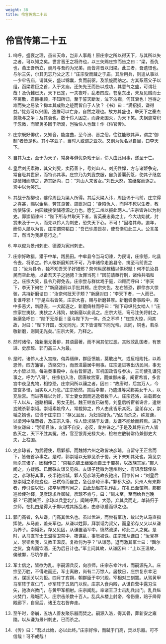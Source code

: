 ```yaml
---
weight: 38
title: 伶官传第二十五
---
```


# 伶官传第二十五

1. <span id="伶官传第二十五-1"></span>
呜呼，盛衰之理，虽曰天命，岂非人事哉！原庄宗之所以得天下，与其所以失之者，可以知之矣。世言晋王之将终也，以三矢赐庄宗而告之曰：“梁，吾仇也，燕王吾所立，契丹与吾约为兄弟，而皆背晋以归梁。此三者，吾遗恨也。与尔三矢，尔其无忘乃父之志！”庄宗受而藏之于庙。其后用兵，则遣从事以一少牢告庙，请其矢，盛以锦囊，负而前驱，及凯旋而纳之。方其系燕父子以组，函梁君臣之首，入于太庙，还矢先王而告以成功，其意气之盛，可谓壮哉！及仇雠已灭，天下已定，一夫夜呼，乱者四应，苍皇东出，未及见贼而士卒离散，君臣相顾，不知所归，至于誓天断发，泣下沾襟，何其衰也！岂得之难而失之易欤？抑本其成败之迹而皆自于人欤？《书》曰：“满招损，谦得益。”忧劳可以兴国，逸豫可以亡身，自然之理也。故方其盛也，举天下之豪杰莫能与之争；及其衰也，数十伶人困之，而身死国灭，为天下笑。夫祸患常积于忽微，而智勇多困于所溺，岂独伶人也哉！作《伶官传》。

2. <span id="伶官传第二十五-2"></span>
庄宗既好俳优，又知音，能度曲，至今汾、晋之俗，往往能歌其声，谓之“御制”者皆是也。其小字亚子，当时人或谓之亚次。又别为优名以自目，曰李天下。

3. <span id="伶官传第二十五-3"></span>
自其为王，至于为天子，常身与俳优杂戏于庭，伶人由此用事，遂至于亡。

4. <span id="伶官传第二十五-4"></span>
皇后刘氏素微，其父刘叟，卖药善卜，号刘山人。刘氏性悍，方与诸姬争宠，常自耻其世家，而特讳其事。庄宗乃为刘叟衣服，自负蓍囊药笈，使其子继岌提破帽而随之，造其卧内，曰：“刘山人来省女。”刘氏大怒，笞继岌而逐之。宫中以为笑乐。

5. <span id="伶官传第二十五-5"></span>
其战于胡柳也，嬖伶周匝为梁人所得。其后灭梁入汴，周匝谒于马前，庄宗得之喜甚，赐以金帛，劳其良苦。周匝对曰：“身陷仇人，而得不死以生者，教坊使陈俊、内园栽接使储德源之力也。愿乞二州以报此两人。”庄宗皆许以为刺史。郭崇韬谏曰：“陛下所与共取天下者，皆英豪忠勇之士。今大功始就，封赏未及于一人，而先以伶人为刺史，恐失天下心。不可！”因格其命。逾年，而伶人屡以为言，庄宗谓崇韬曰：“吾已许周匝矣，使吾惭见此三人。公言虽正，然当为我屈意行之。”

6. <span id="伶官传第二十五-6"></span>
卒以俊为景州刺史、德源为宪州刺史。

7. <span id="伶官传第二十五-7"></span>
庄宗好畋猎，猎于中牟，践民田。中牟县令当马切谏，为民请，庄宗怒，叱县令去，将杀之。伶人敬新磨知其不可，乃率诸伶走追县令，擒至马前责之曰：“汝为县令，独不知吾天子好猎邪？奈何纵民稼穑以供税赋！何不饥汝县民而空此地，以备吾天子之驰骋？汝罪当死！”因前请亟行刑，诸伶共唱和之。庄宗大笑，县令乃得免去。庄宗尝与群优戏于庭，四顾而呼曰：“李天下，李天下何在？”新磨遽前以手批其颊。庄宗失色，左右皆恐，群伶亦大惊骇，共持新磨诘曰：“汝奈何批天子颊？”新磨对曰：“李天下者，一人而已，复谁呼邪！”于是左右皆笑，庄宗大喜，赐与新磨甚厚。新磨尝奏事殿中，殿中多恶犬，新磨去，一犬起逐之，新磨倚柱而呼曰：“陛下毋纵兒女啮人！”庄宗家世夷狄，夷狄之人讳狗，故新磨以此讥之。庄宗大怒，弯弓注矢将射之，新磨急呼曰：“陛下无杀臣！臣与陛下为一体，杀之不祥！”庄宗大惊，问其故，对曰：“陛下开国，改元同光，天下皆谓陛下同光帝。且同，铜也，若杀敬新磨，则同无光矣。”庄宗大笑，乃释之。

8. <span id="伶官传第二十五-8"></span>
然时诸伶，独新磨尤善俳，其语最著，而不闻其佗过恶。其败政乱国者，有景进、史彦琼、郭门高三人为最。

9. <span id="伶官传第二十五-9"></span>
是时，诸伶人出入宫掖，侮弄缙绅，群臣愤嫉，莫敢出气，或反相附托，以希恩倖，四方籓镇，货赂交行，而景进最居中用事。庄宗遣进等出访民间，事无大小皆以闻。每进奏事殿中，左右皆屏退，军机国政皆与参决，三司使孔谦兄事之，呼为“八哥”。庄宗初入洛，居唐故宫室，而嫔御未备。阉宦希旨，多言宫中夜见鬼物，相惊恐，庄宗问所以禳之者，因曰：“故唐时，后宫万人，今空宫多怪，当实以人乃息。”庄宗欣然。其后幸鄴，乃遣进等采鄴美女千人，以充后宫。而进等缘以为奸，军士妻女因而逃逸者数千人。庄宗还洛，进载鄴女千人以从，道路相属，男女无别。魏王继岌已破蜀，刘皇后听宦者谗言，遣继岌贼杀郭崇韬。崇韬素嫉伶人，常裁抑之，伶人由此皆乐其死。皇弟存乂，崇韬之婿也，进谗于庄宗曰：“存乂且反，为妇翁报仇。”乃囚而杀之。硃友谦，以梁河中降晋者，及庄宗入洛，伶人皆求赂于友谦，友谦不能给而辞焉。进乃谗友谦曰：“崇韬且诛，友谦不自安，必反，宜并诛之。”于是及其将五六人皆族灭之，天下不胜其冤。进，官至银青光禄大夫、检校左散骑常侍兼御史大夫，上柱国。

10. <span id="伶官传第二十五-10"></span>
史彦琼者，为武德使，居鄴都，而魏博六州之政皆决彦琼，自留守王正言而下，皆俯首承事之。是时，郭崇韬以无罪见杀于蜀，天下未知其死也，第见京师杀其诸子，因相传曰：“崇韬杀魏王继岌而自王于蜀矣，以故族其家。”鄴人闻之，方疑惑。已而硃友谦又见杀。友谦子廷徽为澶州刺史，有诏彦琼使杀之，彦琼秘其事，夜半驰出城。鄴人见彦琼无故夜驰出，因惊传曰：“刘皇后怒崇韬之杀继岌也，已弑帝而自立，急召彦琼计事。”鄴都大恐。贝州人有来鄴者，传引语以归。戍卒皇甫晖闻之，由此劫赵在礼作乱。在礼已至馆陶，鄴都巡检使孙鐸，见彦琼求兵御贼，彦琼不肯与，曰：“贼未至，至而给兵岂晚邪？”已而贼至，彦琼以兵登北门，闻贼呼声，大恐，弃其兵而走，单骑归于京师。在礼由是得入于鄴以成其叛乱者，由彦琼启而纵之也。

11. <span id="伶官传第二十五-11"></span>
郭门高者，名从谦，门高其优名也。虽以优进，而尝有军功，故以为从马直指挥使。从马直，盖亲军也。从谦以姓郭，拜崇韬为叔父，而皇弟存乂又以从谦为养子。崇韬死，存乂见囚，从谦置酒军中，愤然流涕，称此二人之冤。是时，从马直军士王温宿卫禁中，夜谋乱，事觉被诛。庄宗戏从谦曰：“汝党存乂、崇韬负我，又教王温反。复欲何为乎？”从谦恐，退而激其军士曰：“罄尔之赀，食肉而饮酒，无为后日计也。”军士问其故，从谦因曰：“上以王温故，俟破鄴，尽坑尔曹。”

12. <span id="伶官传第二十五-12"></span>
军士信之，皆欲为乱。李嗣源兵反，向京师，庄宗东幸汴州，而嗣源先入。庄宗至万胜，不得进而还，军士离散，尚有二万馀人。居数日，庄宗复东幸汜水，谋扼关以为拒。四月丁亥朔，朝群臣于中兴殿，宰相对三刻罢。从驾黄甲马军阵于宣仁门、步军阵于五凤门以俟。庄宗入食内殿，从谦自营中露刃注矢，驰攻兴教门，与黄甲军相射。庄宗闻乱，率诸王卫士击乱兵出门。乱兵纵火焚门，缘城而入，庄宗击杀数十百人。乱兵从楼上射帝，帝伤重，踣于绛霄殿廊下，自皇后、诸王左右皆奔走。

13. <span id="伶官传第二十五-13"></span>
至午时，帝崩，五坊人善友聚乐器而焚之。嗣源入洛，得其骨，葬新安之雍陵。以从谦为景州刺史，已而杀之。

14. <span id="伶官传第二十五-14"></span>
《传》曰：“君以此始，必以此终。”庄宗好伶，而弑于门高，焚以乐器。可不信哉！可不戒哉！
